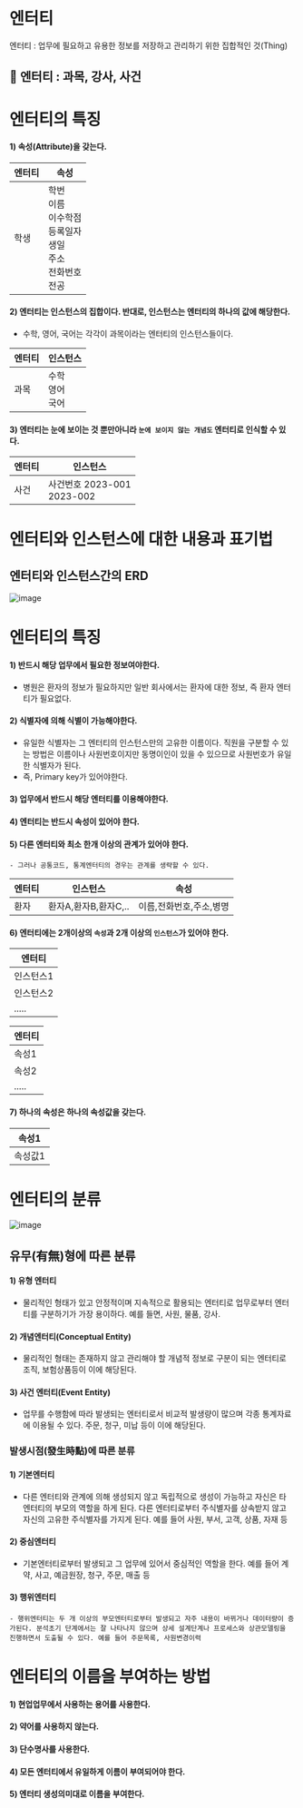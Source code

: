 # 엔터티
엔터티 : 업무에 필요하고 유용한 정보를 저장하고 관리하기 위한 집합적인 것(Thing)

## 📌 엔터티 : 과목, 강사, 사건

# 엔터티의 특징
#### 1) 속성(Attribute)을 갖는다.
  
엔터티|속성|
-|-|
학생|학번<br>이름<br>이수학점<br>등록일자<br>생일<br>주소<br>전화번호<br>전공|

#### 2) 엔터티는 인스턴스의 집합이다. 반대로, 인스턴스는 엔터티의 하나의 값에 해당한다.
  - 수학, 영어, 국어는 각각이 과목이라는 엔터티의 인스턴스들이다.


엔터티|인스턴스|
-|-|
과목|수학<br>영어<br>국어

#### 3) 엔터티는 눈에 보이는 것 뿐만아니라 `눈에 보이지 않는 개념도` 엔터티로 인식할 수 있다.


엔터티|인스턴스|
-|-|
사건|사건번호 2023-001<br>2023-002|



# 엔터티와 인스턴스에 대한 내용과 표기법

## 엔터티와 인스턴스간의 ERD
![image](https://github.com/gata96/TIL/assets/121420427/e319e208-1244-4426-8b4c-e522e2054a22)

# 엔터티의 특징
#### 1) 반드시 해당 업무에서 필요한 정보여야한다.
   - 병원은 환자의 정보가 필요하지만 일반 회사에서는 환자에 대한 정보, 즉 환자 엔터티가 필요없다.


#### 2) 식별자에 의해 식별이 가능해야한다.
   - 유일한 식별자는 그 엔터티의 인스턴스만의 고유한 이름이다. 직원을 구분할 수 있는 방법은 이름이나 사원번호이지만 동명이인이 있을 수 있으므로 사원번호가 유일한 식별자가 된다.
   - 즉, Primary key가 있어야한다.


#### 3) 업무에서 반드시 해당 엔터티를 이용해야한다.
#### 4) 엔터티는 반드시 속성이 있어야 한다.
#### 5) 다른 엔터티와 최소 한개 이상의 관계가 있어야 한다.
    - 그러나 공통코드, 통계엔터티의 경우는 관계를 생략할 수 있다.

엔터티|인스턴스|속성|
-|-|-|
환자|환자A,환자B,환자C,..|이름,전화번호,주소,병명|

#### 6) 엔터티에는 2개이상의 `속성`과 2개 이상의 `인스턴스`가 있어야 한다.

엔터티|
-|
인스턴스1|
인스턴스2|
.....|

엔터티|
-|
속성1|
속성2|
.....|
#### 7) 하나의 속성은 하나의 속성값을 갖는다.


속성1|
-|
속성값1|




# 엔터티의 분류
![image](https://github.com/gata96/TIL/assets/121420427/73e9f522-7192-4fdd-9dff-cfc171e64ec3)

## 유무(有無)형에 따른 분류
#### 1) 유형 엔터티
   - 물리적인 형태가 있고 안정적이며 지속적으로 활용되는 엔터티로 업무로부터 엔터티를 구분하기가 가장 용이하다. 예를 들면, 사원, 물품, 강사.
#### 2) 개념엔터티(Conceptual Entity)
   - 물리적인 형태는 존재하지 않고 관리해야 할 개념적 정보로 구분이 되는 엔터티로 조직, 보험상품등이 이에 해당된다.

#### 3) 사건 엔터티(Event Entity)
   - 업무를 수행함에 따라 발생되는 엔터티로서 비교적 발생량이 많으며 각종 통계자료에 이용될 수 있다. 주문, 청구, 미납 등이 이에 해당된다.

### 발생시점(發生時點)에 따른 분류
#### 1) 기본엔터티
   - 다른 엔터티와 관계에 의해 생성되지 않고 독립적으로 생성이 가능하고 자신은 타 엔터티의 부모의 역할을 하게 된다. 다른 엔터티로부터 주식별자를 상속받지 않고 자신의 고유한 주식별자를 가지게 된다. 예를 들어 사원, 부서, 고객, 상품, 자재 등

#### 2) 중심엔터티
   - 기본엔터티로부터 발생되고 그 업무에 있어서 중심적인 역할을 한다. 예를 들어 계약, 사고, 예금원장, 청구, 주문, 매출 등

#### 3) 행위엔터티
    - 행위엔터티는 두 개 이상의 부모엔터티로부터 발생되고 자주 내용이 바뀌거나 데이터량이 증가된다. 분석초기 단계에서는 잘 나타나지 않으며 상세 설계단계나 프로세스와 상관모델링을 진행하면서 도출될 수 있다. 예를 들어 주문목록, 사원변경이력

# 엔터티의 이름을 부여하는 방법
#### 1) 현업업무에서 사용하는 용어를 사용한다.
#### 2) 약어를 사용하지 않는다.
#### 3) 단수명사를 사용한다.
#### 4) 모든 엔터티에서 유일하게 이름이 부여되어야 한다.
#### 5) 엔터티 생성의미대로 이름을 부여한다.